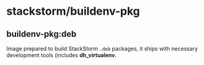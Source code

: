 # stackstorm/buildenv-pkg

## buildenv-pkg:deb

Image prepared to build StackStorm `.deb` packages, it ships with necessary development tools (includes **dh_virtualenv**.
